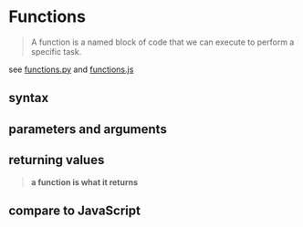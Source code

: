 # Functions

>A function is a named block of code that we can execute to perform a specific task.

see [functions.py](functions.py)
and [functions.js](functions.js)

## syntax



## parameters and arguments


## returning values


>**a function is what it returns**

## compare to JavaScript

